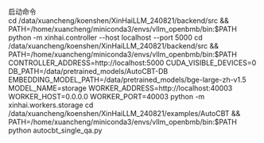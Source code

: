 启动命令\
cd /data/xuancheng/koenshen/XinHaiLLM_240821/backend/src && PATH=/home/xuancheng/miniconda3/envs/vllm_openbmb/bin:$PATH python -m xinhai.controller --host localhost --port 5000
cd /data/xuancheng/koenshen/XinHaiLLM_240821/backend/src && PATH=/home/xuancheng/miniconda3/envs/vllm_openbmb/bin:$PATH CONTROLLER_ADDRESS=http://localhost:5000 CUDA_VISIBLE_DEVICES=0 DB_PATH=/data/pretrained_models/AutoCBT-DB EMBEDDING_MODEL_PATH=/data/pretrained_models/bge-large-zh-v1.5 MODEL_NAME=storage WORKER_ADDRESS=http://localhost:40003 WORKER_HOST=0.0.0.0 WORKER_PORT=40003 python -m xinhai.workers.storage
cd /data/xuancheng/koenshen/XinHaiLLM_240821/examples/AutoCBT && PATH=/home/xuancheng/miniconda3/envs/vllm_openbmb/bin:$PATH python autocbt_single_qa.py